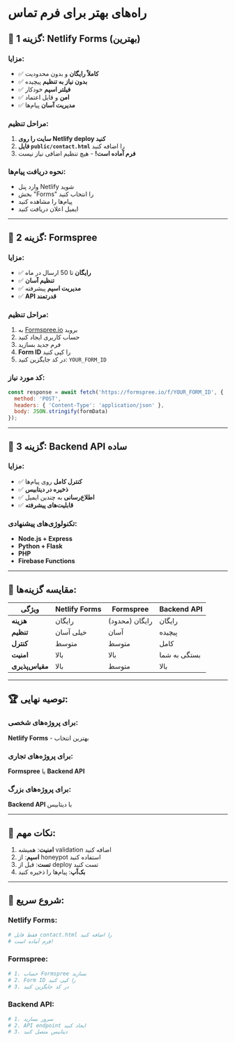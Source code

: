 # راه‌های بهتر برای فرم تماس

## 🚀 **گزینه 1: Netlify Forms (بهترین)**

### مزایا:
- ✅ **کاملاً رایگان** و بدون محدودیت
- ✅ **بدون نیاز به تنظیم** پیچیده
- ✅ **فیلتر اسپم** خودکار
- ✅ **امن** و قابل اعتماد
- ✅ **مدیریت آسان** پیام‌ها

### مراحل تنظیم:
1. **سایت را روی Netlify deploy کنید**
2. **فایل `public/contact.html`** را اضافه کنید
3. **فرم آماده است!** - هیچ تنظیم اضافی نیاز نیست

### نحوه دریافت پیام‌ها:
- وارد پنل Netlify شوید
- بخش "Forms" را انتخاب کنید
- پیام‌ها را مشاهده کنید
- ایمیل اعلان دریافت کنید

---

## 📧 **گزینه 2: Formspree**

### مزایا:
- ✅ **رایگان** تا 50 ارسال در ماه
- ✅ **تنظیم آسان**
- ✅ **مدیریت اسپم** پیشرفته
- ✅ **API قدرتمند**

### مراحل تنظیم:
1. به [Formspree.io](https://formspree.io) بروید
2. حساب کاربری ایجاد کنید
3. فرم جدید بسازید
4. **Form ID** را کپی کنید
5. در کد جایگزین کنید: `YOUR_FORM_ID`

### کد مورد نیاز:
```javascript
const response = await fetch('https://formspree.io/f/YOUR_FORM_ID', {
  method: 'POST',
  headers: { 'Content-Type': 'application/json' },
  body: JSON.stringify(formData)
});
```

---

## 🔧 **گزینه 3: Backend API ساده**

### مزایا:
- ✅ **کنترل کامل** روی پیام‌ها
- ✅ **ذخیره در دیتابیس**
- ✅ **اطلاع‌رسانی** به چندین ایمیل
- ✅ **قابلیت‌های پیشرفته**

### تکنولوژی‌های پیشنهادی:
- **Node.js + Express**
- **Python + Flask**
- **PHP**
- **Firebase Functions**

---

## 🎯 **مقایسه گزینه‌ها:**

| ویژگی | Netlify Forms | Formspree | Backend API |
|--------|---------------|-----------|-------------|
| **هزینه** | رایگان | رایگان (محدود) | رایگان |
| **تنظیم** | خیلی آسان | آسان | پیچیده |
| **کنترل** | متوسط | متوسط | کامل |
| **امنیت** | بالا | بالا | بستگی به شما |
| **مقیاس‌پذیری** | بالا | متوسط | بالا |

---

## 🏆 **توصیه نهایی:**

### برای پروژه‌های شخصی:
**Netlify Forms** - بهترین انتخاب

### برای پروژه‌های تجاری:
**Formspree** یا **Backend API**

### برای پروژه‌های بزرگ:
**Backend API** با دیتابیس

---

## 📝 **نکات مهم:**

1. **امنیت**: همیشه validation اضافه کنید
2. **اسپم**: از honeypot استفاده کنید
3. **تست**: قبل از deploy تست کنید
4. **بک‌آپ**: پیام‌ها را ذخیره کنید

---

## 🚀 **شروع سریع:**

### Netlify Forms:
```bash
# فقط فایل contact.html را اضافه کنید
# فرم آماده است!
```

### Formspree:
```bash
# 1. حساب Formspree بسازید
# 2. Form ID را کپی کنید
# 3. در کد جایگزین کنید
```

### Backend API:
```bash
# 1. سرور بسازید
# 2. API endpoint ایجاد کنید
# 3. دیتابیس متصل کنید
```
